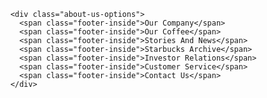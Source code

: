         <div class="about-us-options">
          <span class="footer-inside">Our Company</span>
          <span class="footer-inside">Our Coffee</span>
          <span class="footer-inside">Stories And News</span>
          <span class="footer-inside">Starbucks Archive</span>
          <span class="footer-inside">Investor Relations</span>
          <span class="footer-inside">Customer Service</span>
          <span class="footer-inside">Contact Us</span>
        </div>
        